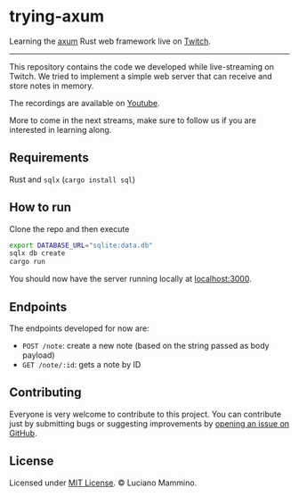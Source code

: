 # trying-axum

Learning the [axum](https://github.com/tokio-rs/axum) Rust web framework live on [Twitch](https://twitch.tv/loige).

---

This repository contains the code we developed while live-streaming on Twitch. We tried to implement a simple web server that can receive and store notes in memory.

The recordings are available on [Youtube](https://www.youtube.com/playlist?list=PLbNOKnE-Oyr2M0ixEaZqgmpFhN1fZhbbK).

More to come in the next streams, make sure to follow us if you are interested in learning along.

## Requirements

Rust and `sqlx` (`cargo install sql`)

## How to run

Clone the repo and then execute

```bash
export DATABASE_URL="sqlite:data.db"
sqlx db create
cargo run
```

You should now have the server running locally at [localhost:3000](http://localhost:3000).

## Endpoints

The endpoints developed for now are:

- `POST /note`: create a new note (based on the string passed as body payload)
- `GET /note/:id`: gets a note by ID


## Contributing

Everyone is very welcome to contribute to this project.
You can contribute just by submitting bugs or suggesting improvements by
[opening an issue on GitHub](https://github.com/lmammino/trying-axum/issues).


## License

Licensed under [MIT License](LICENSE). © Luciano Mammino.
